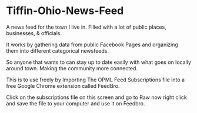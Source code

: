 # Tiffin-Ohio-News-Feed
A news feed for the town I live in. Filled with a lot of public places, businesses, &amp; officials. 

It works by gathering data from public Facebook Pages and organizing them into different categorical newsfeeds. 

So anyone that wants to can stay up to date easily with what goes on locally around town. Making the community more connected. 

This is to use freely by Importing The OPML Feed Subscriptions file into a free Google Chrome extension called FeedBro.

Click on the subscriptions file on this screen and go to Raw now right click and save the file to your computer and use it on Feedbro.

